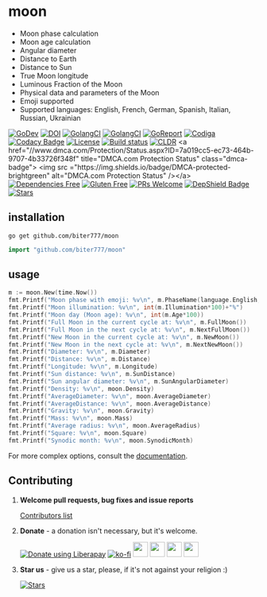 # moon

- Moon phase calculation
- Moon age calculation
- Angular diameter
- Distance to Earth
- Distance to Sun
- True Moon longitude
- Luminous Fraction of the Moon
- Physical data and parameters of the Moon
- Emoji supported
- Supported languages: English, French, German, Spanish, Italian, Russian, Ukrainian


[![GoDev](https://img.shields.io/badge/godev-reference-5b77b3)](https://pkg.go.dev/github.com/biter777/moon?tab=doc)
[![DOI](https://zenodo.org/badge/182808313.svg)](https://zenodo.org/badge/latestdoi/182808313)
[![GolangCI](https://lift.sonatype.com/api/badge/github.com/biter777/moon)](https://lift.sonatype.com/results/github.com/biter777/moon)
[![GolangCI](https://golangci.com/badges/github.com/biter777/moon.svg?style=flat)](https://golangci.com/r/github.com/biter777/moon)
[![GoReport](https://goreportcard.com/badge/github.com/biter777/moon)](https://goreportcard.com/report/github.com/biter777/moon)
[![Codiga](https://img.shields.io/badge/codiga%20quality-A+-brightgreen)](https://app.codiga.io/project/3255/dashboard)
[![Codacy Badge](https://api.codacy.com/project/badge/Grade/08eb1d2ff62e465091b3a288ae078a96)](https://www.codacy.com/manual/biter777/moon?utm_source=github.com&amp;utm_medium=referral&amp;utm_content=biter777/moon&amp;utm_campaign=Badge_Grade)
[![License](https://img.shields.io/badge/License-BSD%202--Clause-brightgreen.svg)](https://opensource.org/licenses/BSD-2-Clause)
[![Build status](https://ci.appveyor.com/api/projects/status/t9lpor9o8tpacpmr/branch/master?svg=true)](https://ci.appveyor.com/project/biter777/moon/branch/master)
[![CLDR](https://img.shields.io/badge/deepsource-passing-brightgreen)]([https://cldr.unicode.org/](https://deepsource.io/gh/biter777/moon))
<a href="//www.dmca.com/Protection/Status.aspx?ID=7a019cc5-ec73-464b-9707-4b33726f348f" title="DMCA.com Protection Status" class="dmca-badge"> <img src ="https://img.shields.io/badge/DMCA-protected-brightgreen" alt="DMCA.com Protection Status" /></a>
[![Dependencies Free](https://img.shields.io/badge/dependencies-free-brightgreen)](https://pkg.go.dev/github.com/biter777/moon?tab=imports)
[![Gluten Free](https://img.shields.io/badge/gluten-free-brightgreen)](https://www.scsglobalservices.com/services/gluten-free-certification)
[![PRs Welcome](https://img.shields.io/badge/PRs-welcome-brightgreen)](https://github.com/biter777/moon/pulls)
[![DepShield Badge](https://depshield.sonatype.org/badges/biter777/moon/depshield.svg)](https://depshield.github.io)
[![Stars](https://img.shields.io/github/stars/biter777/moon?label=Please%20like%20us&style=social)](https://github.com/biter777/moon/stargazers)
<br/>

## installation

```shell
go get github.com/biter777/moon
```
```go
import "github.com/biter777/moon"
```


## usage

```go
m := moon.New(time.Now())
fmt.Printf("Moon phase with emoji: %v\n", m.PhaseName(language.English, true))
fmt.Printf("Moon illumination: %v\n", int(m.Illumination*100)+"%")
fmt.Printf("Moon day (Moon age): %v\n", int(m.Age*100))
fmt.Printf("Full Moon in the current cycle at: %v\n", m.FullMoon())
fmt.Printf("Full Moon in the next cycle at: %v\n", m.NextFullMoon())
fmt.Printf("New Moon in the current cycle at: %v\n", m.NewMoon())
fmt.Printf("New Moon in the next cycle at: %v\n", m.NextNewMoon())
fmt.Printf("Diameter: %v\n", m.Diameter)
fmt.Printf("Distance: %v\n", m.Distance)
fmt.Printf("Longitude: %v\n", m.Longitude)
fmt.Printf("Sun distance: %v\n", m.SunDistance)
fmt.Printf("Sun angular diameter: %v\n", m.SunAngularDiameter)
fmt.Printf("Density: %v\n", moon.Density)
fmt.Printf("AverageDiameter: %v\n", moon.AverageDiameter)
fmt.Printf("AverageDistance: %v\n", moon.AverageDistance)
fmt.Printf("Gravity: %v\n", moon.Gravity)
fmt.Printf("Mass: %v\n", moon.Mass)
fmt.Printf("Average radius: %v\n", moon.AverageRadius)
fmt.Printf("Square: %v\n", moon.Square)
fmt.Printf("Synodic month: %v\n", moon.SynodicMonth)

```

For more complex options, consult the [documentation](https://pkg.go.dev/github.com/biter777/moon?tab=doc).

## Contributing

1. **Welcome pull requests, bug fixes and issue reports**

	[Contributors list](https://github.com/biter777/moon/graphs/contributors)
	
2. **Donate** - a donation isn't necessary, but it's welcome.

	<noscript><a href="https://liberapay.com/biter777/donate"><img alt="Donate using Liberapay" src="https://liberapay.com/assets/widgets/donate.svg"></a></noscript>
	[![ko-fi](https://www.ko-fi.com/img/githubbutton_sm.svg)](https://ko-fi.com/I2I61D1XZ) <a href="https://pay.cloudtips.ru/p/94fc4268" target="_blank"><img height="30" src="https://usa.visa.com/dam/VCOM/regional/lac/ENG/Default/Partner%20With%20Us/Payment%20Technology/visapos/full-color-800x450.jpg"></a> <a href="https://pay.cloudtips.ru/p/94fc4268" target="_blank"><img height="30" src="https://brand.mastercard.com/content/dam/mccom/brandcenter/thumbnails/mastercard_debit_sym_decal_web_105px.png"></a> <a href="https://pay.cloudtips.ru/p/94fc4268" target="_blank"><img height="30" src="https://developer.apple.com/assets/elements/icons/apple-pay/apple-pay.svg"></a> <a href="https://pay.cloudtips.ru/p/94fc4268" target="_blank"><img height="30" src="https://developers.google.com/pay/api/images/brand-guidelines/google-pay-mark.png"></a> <br/>

3. **Star us** - give us a star, please, if it's not against your religion :)


	[![Stars](https://img.shields.io/github/stars/biter777/moon?label=Please%20like%20us&style=social)](https://github.com/biter777/moon/stargazers)

